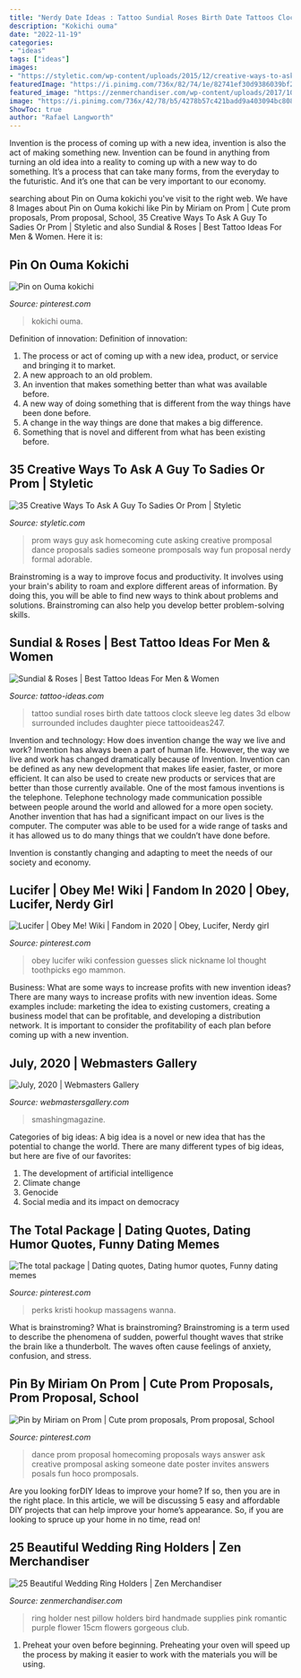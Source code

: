 ```yaml
---
title: "Nerdy Date Ideas : Tattoo Sundial Roses Birth Date Tattoos Clock Sleeve Leg Dates 3d Elbow Surrounded Includes Daughter Piece Tattooideas247"
description: "Kokichi ouma"
date: "2022-11-19"
categories:
- "ideas"
tags: ["ideas"]
images:
- "https://styletic.com/wp-content/uploads/2015/12/creative-ways-to-ask-a-guy-to-sadies/30-sadies-prom-proposals.jpg"
featuredImage: "https://i.pinimg.com/736x/82/74/1e/82741ef30d9386039bf2c05c70c7c9f5.jpg"
featured_image: "https://zenmerchandiser.com/wp-content/uploads/2017/10/23-creative-bird-nest-shaped-flower-decorated-wedding-ring-holder.jpg"
image: "https://i.pinimg.com/736x/42/78/b5/4278b57c421badd9a403094bc8088350.jpg"
ShowToc: true
author: "Rafael Langworth"
---
```



Invention is the process of coming up with a new idea, invention is also the act of making something new. Invention can be found in anything from turning an old idea into a reality to coming up with a new way to do something. It’s a process that can take many forms, from the everyday to the futuristic. And it’s one that can be very important to our economy.

	

		
searching about Pin on Ouma kokichi you've visit to the right web. We have 8 Images about Pin on Ouma kokichi like Pin by Miriam on Prom | Cute prom proposals, Prom proposal, School, 35 Creative Ways To Ask A Guy To Sadies Or Prom | Styletic and also Sundial &amp; Roses | Best Tattoo Ideas For Men &amp; Women. Here it is:
		
    
## Pin On Ouma Kokichi

<img loading=lazy src="https://i.pinimg.com/736x/42/78/b5/4278b57c421badd9a403094bc8088350.jpg" onerror="this.onerror=null;this.src='https://tse1.mm.bing.net/th?id=OIP.vj1_TjepXqoahtr_lJCiPQHaJa&amp;pid=15.1';" alt="Pin on Ouma kokichi">

_Source: pinterest.com_

>kokichi ouma. 

	

Definition of innovation:
Definition of innovation: 
1. The process or act of coming up with a new idea, product, or service and bringing it to market.
2. A new approach to an old problem. 
3. An invention that makes something better than what was available before.
4. A new way of doing something that is different from the way things have been done before.
5. A change in the way things are done that makes a big difference. 
6. Something that is novel and different from what has been existing before. 

    
## 35 Creative Ways To Ask A Guy To Sadies Or Prom | Styletic

<img loading=lazy src="https://styletic.com/wp-content/uploads/2015/12/creative-ways-to-ask-a-guy-to-sadies/30-sadies-prom-proposals.jpg" onerror="this.onerror=null;this.src='https://tse4.mm.bing.net/th?id=OIP.CaUYGNoZPwrY0vLYzgeC1wHaJ4&amp;pid=15.1';" alt="35 Creative Ways To Ask A Guy To Sadies Or Prom | Styletic">

_Source: styletic.com_

>prom ways guy ask homecoming cute asking creative promposal dance proposals sadies someone promposals way fun proposal nerdy formal adorable. 

	

Brainstroming is a way to improve focus and productivity. It involves using your brain's ability to roam and explore different areas of information. By doing this, you will be able to find new ways to think about problems and solutions. Brainstroming can also help you develop better problem-solving skills.

    
## Sundial &amp; Roses | Best Tattoo Ideas For Men &amp; Women

<img loading=lazy src="https://tattoo-ideas.com/wp-content/uploads/2016/07/sundial-roses-birth-dates-and-birth-time.jpg" onerror="this.onerror=null;this.src='https://tse2.mm.bing.net/th?id=OIP.nI0Nx4tCaluDPkDzwriftQHaJF&amp;pid=15.1';" alt="Sundial &amp; Roses | Best Tattoo Ideas For Men &amp; Women">

_Source: tattoo-ideas.com_

>tattoo sundial roses birth date tattoos clock sleeve leg dates 3d elbow surrounded includes daughter piece tattooideas247. 

	

Invention and technology: How does invention change the way we live and work?
Invention has always been a part of human life. However, the way we live and work has changed dramatically because of Invention. Invention can be defined as any new development that makes life easier, faster, or more efficient. It can also be used to create new products or services that are better than those currently available.
One of the most famous inventions is the telephone. Telephone technology made communication possible between people around the world and allowed for a more open society. Another invention that has had a significant impact on our lives is the computer. The computer was able to be used for a wide range of tasks and it has allowed us to do many things that we couldn’t have done before.

Invention is constantly changing and adapting to meet the needs of our society and economy.

    
## Lucifer | Obey Me! Wiki | Fandom In 2020 | Obey, Lucifer, Nerdy Girl

<img loading=lazy src="https://i.pinimg.com/736x/82/74/1e/82741ef30d9386039bf2c05c70c7c9f5.jpg" onerror="this.onerror=null;this.src='https://tse2.mm.bing.net/th?id=OIP.BPCI5sCVWJiZqA9xHd-AWAHaJ9&amp;pid=15.1';" alt="Lucifer | Obey Me! Wiki | Fandom in 2020 | Obey, Lucifer, Nerdy girl">

_Source: pinterest.com_

>obey lucifer wiki confession guesses slick nickname lol thought toothpicks ego mammon. 

	

Business: What are some ways to increase profits with new invention ideas?
There are many ways to increase profits with new invention ideas. Some examples include: marketing the idea to existing customers, creating a business model that can be profitable, and developing a distribution network. It is important to consider the profitability of each plan before coming up with a new invention.

    
## July, 2020 | Webmasters Gallery

<img loading=lazy src="http://files.smashingmagazine.com/wallpapers/aug-20/august-and-a-half/cal/aug-20-august-and-a-half-cal-1024x768.jpg" onerror="this.onerror=null;this.src='https://tse1.mm.bing.net/th?id=OIP.8aCeY6-2SD8ooydNZwcWqQHaFj&amp;pid=15.1';" alt="July, 2020 | Webmasters Gallery">

_Source: webmastersgallery.com_

>smashingmagazine. 

	

Categories of big ideas:
A big idea is a novel or new idea that has the potential to change the world. There are many different types of big ideas, but here are five of our favorites: 
1. The development of artificial intelligence 
2. Climate change 
3. Genocide 
4. Social media and its impact on democracy 

    
## The Total Package | Dating Quotes, Dating Humor Quotes, Funny Dating Memes

<img loading=lazy src="https://i.pinimg.com/736x/7e/5b/2e/7e5b2ee6ba52ec0c440ad2cf91864131--funniest-memes-funny-memes.jpg" onerror="this.onerror=null;this.src='https://tse1.mm.bing.net/th?id=OIP.FaROpEXW26ftCIB8Dyw-wgHaHa&amp;pid=15.1';" alt="The total package | Dating quotes, Dating humor quotes, Funny dating memes">

_Source: pinterest.com_

>perks kristi hookup massagens wanna. 

	

What is brainstroming?
What is brainstroming? Brainstroming is a term used to describe the phenomena of sudden, powerful thought waves that strike the brain like a thunderbolt. The waves often cause feelings of anxiety, confusion, and stress.

    
## Pin By Miriam On Prom | Cute Prom Proposals, Prom Proposal, School

<img loading=lazy src="https://i.pinimg.com/736x/00/56/99/005699c314ddf5ce05c20678f4ec8bb5--dance-proposal-proposal-ideas.jpg" onerror="this.onerror=null;this.src='https://tse2.mm.bing.net/th?id=OIP.FR9IBwWljAMyHMVBNH_69wHaJ6&amp;pid=15.1';" alt="Pin by Miriam on Prom | Cute prom proposals, Prom proposal, School">

_Source: pinterest.com_

>dance prom proposal homecoming proposals ways answer ask creative promposal asking someone date poster invites answers posals fun hoco promposals. 

	

Are you looking forDIY Ideas to improve your home? If so, then you are in the right place. In this article, we will be discussing 5 easy and affordable DIY projects that can help improve your home’s appearance. So, if you are looking to spruce up your home in no time, read on!

    
## 25 Beautiful Wedding Ring Holders | Zen Merchandiser

<img loading=lazy src="https://zenmerchandiser.com/wp-content/uploads/2017/10/23-creative-bird-nest-shaped-flower-decorated-wedding-ring-holder.jpg" onerror="this.onerror=null;this.src='https://tse4.mm.bing.net/th?id=OIP.F5UBEDnEuv5xjCKzeFd3mwHaHa&amp;pid=15.1';" alt="25 Beautiful Wedding Ring Holders | Zen Merchandiser">

_Source: zenmerchandiser.com_

>ring holder nest pillow holders bird handmade supplies pink romantic purple flower 15cm flowers gorgeous club. 

	

1. Preheat your oven before beginning. Preheating your oven will speed up the process by making it easier to work with the materials you will be using.

